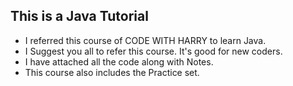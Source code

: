 ## This is a Java Tutorial
- I referred this course of CODE WITH HARRY to learn Java.
- I Suggest you all to refer this course. It's good for new coders.
- I have attached all the code along with Notes.
- This course also includes the Practice set.